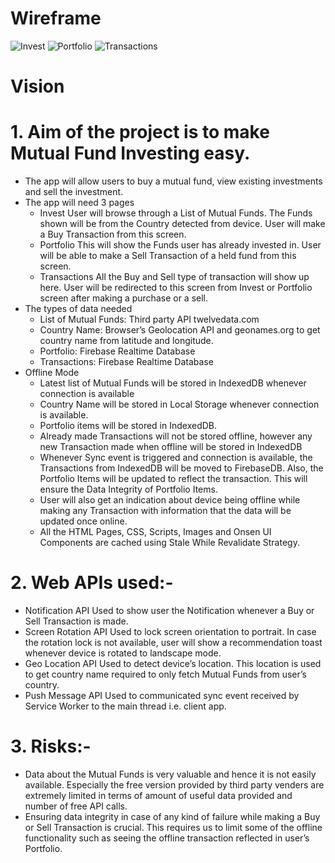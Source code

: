 # Wireframe
![Invest](https://github.com/abhaymlimaye/mutual-fund_pwa/assets/32418776/9bd1a916-0c9a-446d-a3c0-8dd6e0c6a493)
![Portfolio](https://github.com/abhaymlimaye/mutual-fund_pwa/assets/32418776/c3199a3b-1c16-460a-ab83-100e77582a4b)
![Transactions](https://github.com/abhaymlimaye/mutual-fund_pwa/assets/32418776/a6edf827-3613-4c57-9325-8ca36e39c620)

# Vision
# 1.	Aim of the project is to make Mutual Fund Investing easy.
* The app will allow users to buy a mutual fund, view existing investments and sell the investment.
* The app will need 3 pages
    - Invest
    User will browse through a List of Mutual Funds. The Funds shown will be from the Country detected from device. User will make a Buy Transaction from this screen.
    -	Portfolio
    This will show the Funds user has already invested in. User will be able to make a Sell Transaction of a held fund from this screen.
    -	Transactions
All the Buy and Sell type of transaction will show up here. User will be redirected to this screen from Invest or Portfolio screen after making a purchase or a sell.
*	The types of data needed
    -	List of Mutual Funds: Third party API twelvedata.com
    -	Country Name: Browser’s Geolocation API and geonames.org to get country name from latitude and longitude.
    -	Portfolio: Firebase Realtime Database
    -	Transactions: Firebase Realtime Database
*	Offline Mode
    -	Latest list of Mutual Funds will be stored in IndexedDB whenever connection is available
    -	Country Name will be stored in Local Storage whenever connection is available.
    -	Portfolio items will be stored in IndexedDB. 
    -	Already made Transactions will not be stored offline, however any new Transaction made when offline will be stored in IndexedDB
    -	Whenever Sync event is triggered and connection is available, the Transactions from IndexedDB will be moved to FirebaseDB. Also, the Portfolio Items will be updated to reflect the transaction. This will ensure the Data Integrity of Portfolio Items.
    -	User will also get an indication about device being offline while making any Transaction with information that the data will be updated once online. 
    -	All the HTML Pages, CSS, Scripts, Images and Onsen UI Components are cached using Stale While Revalidate Strategy.

# 2.	Web APIs used:-
*	Notification API
    Used to show user the Notification whenever a Buy or Sell Transaction is made.
*	Screen Rotation API
    Used to lock screen orientation to portrait. In case the rotation lock is not available, user will show a recommendation toast whenever device is rotated to landscape mode.
*	Geo Location API
    Used to detect device’s location. This location is used to get country name required to only fetch Mutual Funds from user’s country.
*	Push Message API
    Used to communicated sync event received by Service Worker to the main thread i.e. client app.

# 3.	Risks:-
*	Data about the Mutual Funds is very valuable and hence it is not easily available. Especially the free version provided by third party venders are extremely limited in terms of amount of useful data provided and number of free API calls.
*	Ensuring data integrity in case of any kind of failure while making a Buy or Sell Transaction is crucial. This requires us to limit some of the offline functionality such as seeing the offline transaction reflected in user’s Portfolio.
